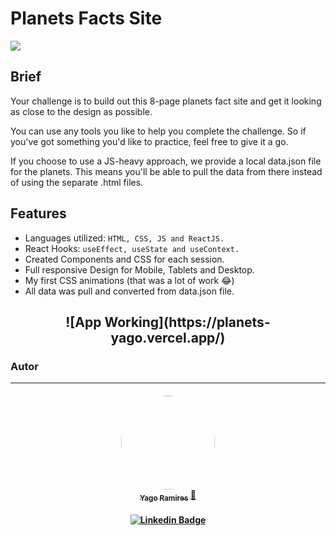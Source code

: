 # Planets Facts Site


<img src="https://img.shields.io/badge/STATUS-CONCLU%C3%8DDO-green" align="center">


## Brief
Your challenge is to build out this 8-page planets fact site and get it looking as close to the design as possible.

You can use any tools you like to help you complete the challenge. So if you've got something you'd like to practice, feel free to give it a go.

If you choose to use a JS-heavy approach, we provide a local data.json file for the planets. This means you'll be able to pull the data from there instead of using the separate .html files.

## Features

- Languages utilized: ``HTML, CSS, JS and ReactJS.``
- React Hooks: ``useEffect, useState and useContext.``
- Created Components and CSS for each session.
- Full responsive Design for Mobile, Tablets and Desktop.
- My first CSS animations (that was a lot of work :joy:)
- All data was pull and converted from data.json file.

<h2 align="center">
![App Working](https://planets-yago.vercel.app/) 
</h2>

### Autor

---

<h4 align="center"> 
<a href="https://github.com/yagoramires">
 <img style="border-radius: 100%;" src="https://i.imgur.com/z5JJCms.jpg" width="150px;" alt=""/>
 <br />
 <sub><b>Yago Ramires</b></sub></a> <a href="https://github.com/yagoramires" title="Rocketseat">🚀</a>

 <br />
</h4>
<h4 align="center"> 

[![Linkedin Badge](https://img.shields.io/badge/-Yago%20Ramires-blue?style=flat-square&logo=Linkedin&logoColor=white&link=https://www.linkedin.com/in/yagoramires/)](https://www.linkedin.com/in/yagoramires/)

</h4>
